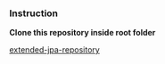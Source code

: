 ### Instruction
**Clone this repository inside root folder**

[extended-jpa-repository](https://github.com/babu12f/extended-spring-data-jpa-repository)
